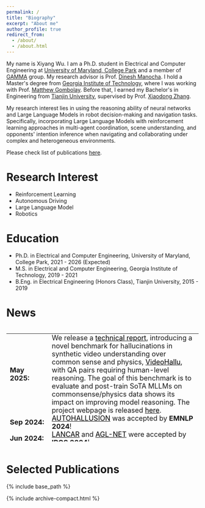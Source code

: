 ```yaml
---
permalink: /
title: "Biography"
excerpt: "About me"
author_profile: true
redirect_from: 
  - /about/
  - /about.html
---
```


My name is Xiyang Wu. I am a Ph.D. student in Electrical and Computer Engineering at [University of Maryland, College Park](https://umd.edu/) and a member of [GAMMA](https://gamma.umd.edu/) group. My research advisor is Prof. [Dinesh Manocha](https://www.cs.umd.edu/people/dmanocha). I hold a Master's degree from [Georgia Institute of Technology](https://www.gatech.edu/), where I was working with Prof. [Matthew Gombolay](https://core-robotics.gatech.edu/people/matthew-gombolay/). Before that, I earned my Bachelor's in Engineering from [Tianjin University](https://www.tju.edu.cn/english/index.htm), supervised by Prof. [Xiaodong Zhang](https://scholar.google.com/citations?user=as6X3L0AAAAJ&hl=en).

My research interest lies in using the reasoning ability of neural networks and Large Language Models in robot decision-making and navigation tasks. Specifically, incorporating Large Language Models with reinforcement learning approaches in multi-agent coordination, scene understanding, and opponents' intention inference when navigating and collaborating under complex and heterogeneous environments.

Please check list of publications [here](http://wuxiyang1996.github.io/publications/).

Research Interest
======
- Reinforcement Learning
- Autonomous Driving
- Large Language Model
- Robotics

Education
======
 - Ph.D. in Electrical and Computer Engineering, University of Maryland, College Park, 2021 - 2026 (Expected)
 - M.S. in Electrical and Computer Engineering, Georgia Institute of Technology, 2019 - 2021
 - B.Eng. in Electrical Engineering (Honors Class), Tianjin University, 2015 - 2019

News
======

<style>
/* table {
    border-collapse: collapse!important;
    font-size: 18px!important;
    border: none!important;
} */
td, th {
    border: none!important;
    padding-top: 0px;
    padding-bottom: 0px;
  /* padding-left: 30px;
  padding-right: 40px; */
}

</style>
<div style="height:300px;overflow:auto;">
<table style="border-collapse: collapse;font-size: 18px;border: none;">
<col width="110px">
<!-- <col width="630px"> -->
  <!-- <tr><td><b>Timeline</b></td><td><b>Updates</b></td></tr> -->
  <tr><td><b>May 2025:</b></td><td> We release a <a style="color:black" href="https://arxiv.org/abs/2505.01481">technical report</a>, introducing a novel benchmark for hallucinations in synthetic video understanding over common sense and physics, <a style="color:black" href="/videohallu">VideoHallu</a>, with QA pairs requiring human-level reasoning. The goal of this benchmark is to evaluate and post-train SoTA MLLMs on commonsense/physics data shows its impact on improving model reasoning. The project webpage is released <a style="color:black" href="https://wuxiyang1996.github.io/videohallu_page/">here</a>. </td></tr>
  <tr><td><b>Sep 2024:</b></td><td><a style="color:black" href="/autohallusion">AUTOHALLUSION</a> was accepted by <b>EMNLP 2024</b>!</td></tr>
  <tr><td><b>Jun 2024:</b></td><td><a style="color:black" href="/lancar">LANCAR</a> and <a style="color:black" href="/agl_net">AGL-NET</a> were accepted by <b>IROS 2024</b>!</td></tr>
  <tr><td><b>Jun 2024:</b></td><td> We release a <a style="color:black" href="https://arxiv.org/abs/2406.10900">technical report</a>, introducing a novel automatic benchmark generation approach, <a style="color:black" href="/autohallusion">AUTOHALLUSION</a>, which harnesses a few principal strategies to create diverse hallucination examples by probing the language modules in LVLMs for context cues. The project webpage is released <a style="color:black" href="https://wuxiyang1996.github.io/autohallusion_page/">here</a>. </td></tr>
  <tr><td><b>Apr 2024:</b></td><td> <a style="color:black" href="/adversary_robot">One paper</a> was accepted by <b>VLADR Workshop</b> at <b>CVPR 2024</b>!</td></tr>
  <tr><td><b>Feb 2024:</b></td><td><a style="color:black" href="/hallusionbench">HallusionBench</a> was accepted by <b>CVPR 2024</b>! The data, evaluation and code are available on <a style="color:black" href="https://github.com/tianyi-lab/HallusionBench">GitHub</a>.</td></tr>
  <tr><td><b>Feb 2024:</b></td><td> We release a <a style="color:black" href="https://arxiv.org/abs/2402.10340">technical report</a> highlighting the critical issues of robustness and safety associated with integrating large language models (LLMs) and vision-language models (VLMs) into robotics applications. The project webpage is released <a style="color:black" href="https://wuxiyang1996.github.io/adversary-vlm-robotics/">here</a>. </td></tr>
  <tr><td><b>Oct 2023:</b></td><td> We release an <a style="color:black" href="https://huggingface.co/papers/2310.14566">early report</a> and analysis on failure modes of GPT-4V and LLaVA-1.5. Stay tuned on the release of our dataset <a style="color:black" href="/hallusionbench">HallusionBench</a>!</td></tr>
  <tr><td><b>Oct 2023:</b></td><td><a style="color:black" href="/iplan">iPLAN</a> was award as <strong style="color:red">Best Paper Award</strong> by <b>MRS Workshop</b> at <b>IROS 2023</b>!</td></tr>
  <tr><td><b>Aug 2023:</b></td><td><a style="color:black" href="/iplan">iPLAN</a> was accepted by <b>CoRL 2023</b> with <strong style="color:red">Oral Presentation (Accept Rate: 6.6%)</strong> !</td></tr>
  <tr><td><b>Jul 2023:</b></td><td> <a style="color:black" href="/photometric">One paper</a> was accepted by <b>Digital Signal Processing</b>!</td></tr>
  <tr><td><b>Aug 2021:</b></td><td>Started Ph.D. at University of Maryland, College Park.</td></tr>
  <tr><td><b>Aug 2019:</b></td><td>Started M.S. at Georgia Institute of Technology.</td></tr>
</table>
</div>

<br>

Selected Publications<a id="pub"></a>
======


{% include base_path %}

{% include archive-compact.html %}